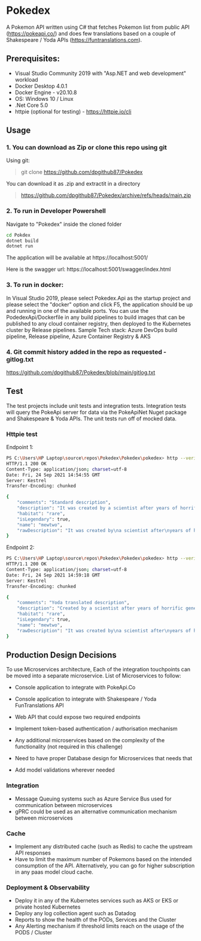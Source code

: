 # Pokedex
A Pokemon API written using C# that fetches Pokemon list from public API (https://pokeapi.co/) and does few translations based on a couple of Shakespeare / Yoda APIs (https://funtranslations.com).

## Prerequisites:
- Visual Studio Community 2019 with "Asp.NET and web development" workload
- Docker Desktop 4.0.1
- Docker Engine - v20.10.8
- OS: Windows 10 / Linux
- .Net Core 5.0
- httpie (optional for testing) - https://httpie.io/cli

## Usage
### 1. You can download as Zip or clone this repo using git

Using git:
> git clone https://github.com/dpgithub87/Pokedex

You can download it as .zip and extractit in a directory
>https://github.com/dpgithub87/Pokedex/archive/refs/heads/main.zip

### 2. To run in Developer Powershell
Navigate to "Pokedex" inside the cloned folder
```sh
cd Pokdex
dotnet build
dotnet run

```
The application will be available at https://localhost:5001/

Here is the swagger url: https://localhost:5001/swagger/index.html

### 3. To run in docker:
In Visual Studio 2019, please select Pokedex.Api as the startup project and please select the "docker" option and click F5, the application should be up and running in one of the available ports.
You can use the PodedexApi/Dockerfile in any build pipelines to build images that can be published to any cloud container registry, then deployed to the Kubernetes cluster by Release pipelines.
Sample Tech stack: Azure DevOps build pipeline, Release pipeline, Azure Container Registry & AKS

### 4. Git commit history added in the repo as requested - gitlog.txt
https://github.com/dpgithub87/Pokedex/blob/main/gitlog.txt

## Test
The test projects include unit tests and integration tests. Integration tests will query the PokeApi server for data via the PokeApiNet Nuget package and Shakespeare & Yoda APIs.
The unit tests run off of mocked data.

### Httpie test
Endpoint 1:
```sh
PS C:\Users\HP Laptop\source\repos\Pokedex\Pokedex\pokedex> http --verify=no https://localhost:5001/pokemon/mewtwo
HTTP/1.1 200 OK
Content-Type: application/json; charset=utf-8
Date: Fri, 24 Sep 2021 14:54:55 GMT
Server: Kestrel
Transfer-Encoding: chunked

{
    "comments": "Standard description",
    "description": "It was created by a scientist after years of horrific gene splicing and DNA engineering experiments.",
    "habitat": "rare",
    "isLegendary": true,
    "name": "mewtwo",
    "rawDescription": "It was created by\na scientist after\nyears of horrific\fgene splicing and\nDNA engineering\nexperiments."
}
```
Endpoint 2:
```sh
PS C:\Users\HP Laptop\source\repos\Pokedex\Pokedex\pokedex> http --verify=no https://localhost:5001/pokemon/translated/mewtwo
HTTP/1.1 200 OK
Content-Type: application/json; charset=utf-8
Date: Fri, 24 Sep 2021 14:59:18 GMT
Server: Kestrel
Transfer-Encoding: chunked

{
    "comments": "Yoda translated description",
    "description": "Created by a scientist after years of horrific gene splicing and dna engineering experiments,  it was.",
    "habitat": "rare",
    "isLegendary": true,
    "name": "mewtwo",
    "rawDescription": "It was created by\na scientist after\nyears of horrific\fgene splicing and\nDNA engineering\nexperiments."
}
```

## Production Design Decisions
To use Microservices architecture, Each of the integration touchpoints can be moved into a separate microservice. List of Microservices to follow:
- Console application to integrate with PokeApi.Co
- Console application to integrate with Shakespeare / Yoda FunTranslations API
- Web API that could expose two required endpoints
- Implement token-based authentication / authorisation mechanism

- Any additional microservices based on the complexity of the functionality (not required in this challenge)
- Need to have proper Database design for Microservices that needs that
- Add model validations wherever needed


### Integration
- Message Queuing systems such as Azure Service Bus used for communication between microservices
- gPRC could be used as an alternative communication mechanism between microservices

### Cache
- Implement any distributed cache (such as Redis) to cache the upstream API responses
- Have to limit the maximum number of Pokemons based on the intended consumption of the API. Alternatively, you can go for higher subscription in any paas model cloud cache.

### Deployment & Observability
- Deploy it in any of the Kubernetes services such as AKS or EKS or private hosted Kubernetes
- Deploy any log collection agent such as Datadog
- Reports to show the health of the PODs, Services and the Cluster
- Any Alerting mechanism if threshold limits reach on the usage of the PODS / Cluster


